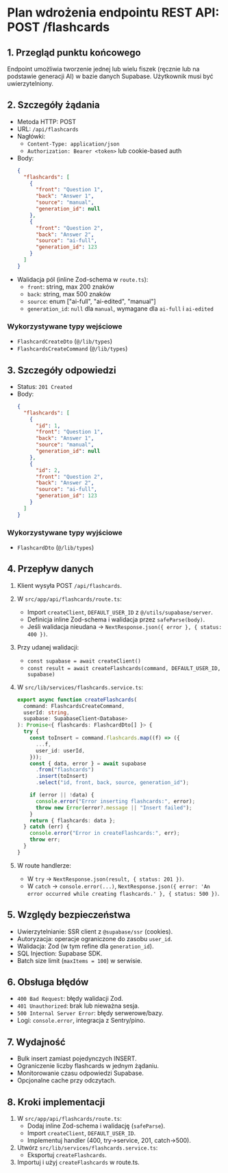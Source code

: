 # Plan wdrożenia endpointu REST API: POST /flashcards

## 1. Przegląd punktu końcowego

Endpoint umożliwia tworzenie jednej lub wielu fiszek (ręcznie lub na podstawie generacji AI) w bazie danych Supabase. Użytkownik musi być uwierzytelniony.

## 2. Szczegóły żądania

- Metoda HTTP: POST
- URL: `/api/flashcards`
- Nagłówki:
  - `Content-Type: application/json`
  - `Authorization: Bearer <token>` lub cookie-based auth
- Body:
  ```json
  {
    "flashcards": [
      {
        "front": "Question 1",
        "back": "Answer 1",
        "source": "manual",
        "generation_id": null
      },
      {
        "front": "Question 2",
        "back": "Answer 2",
        "source": "ai-full",
        "generation_id": 123
      }
    ]
  }
  ```
- Walidacja pól (inline Zod-schema w `route.ts`):
  - `front`: string, max 200 znaków
  - `back`: string, max 500 znaków
  - `source`: enum ["ai-full", "ai-edited", "manual"]
  - `generation_id`: `null` dla `manual`, wymagane dla `ai-full` i `ai-edited`

### Wykorzystywane typy wejściowe

- `FlashcardCreateDto` (`@/lib/types`)
- `FlashcardsCreateCommand` (`@/lib/types`)

## 3. Szczegóły odpowiedzi

- Status: `201 Created`
- Body:
  ```json
  {
    "flashcards": [
      {
        "id": 1,
        "front": "Question 1",
        "back": "Answer 1",
        "source": "manual",
        "generation_id": null
      },
      {
        "id": 2,
        "front": "Question 2",
        "back": "Answer 2",
        "source": "ai-full",
        "generation_id": 123
      }
    ]
  }
  ```

### Wykorzystywane typy wyjściowe

- `FlashcardDto` (`@/lib/types`)

## 4. Przepływ danych

1. Klient wysyła POST `/api/flashcards`.
2. W `src/app/api/flashcards/route.ts`:
   - Import `createClient`, `DEFAULT_USER_ID` z `@/utils/supabase/server`.
   - Definicja inline Zod-schema i walidacja przez `safeParse(body)`.
   - Jeśli walidacja nieudana → `NextResponse.json({ error }, { status: 400 })`.
3. Przy udanej walidacji:
   - `const supabase = await createClient()`
   - `const result = await createFlashcards(command, DEFAULT_USER_ID, supabase)`
4. W `src/lib/services/flashcards.service.ts`:

   ```typescript
   export async function createFlashcards(
     command: FlashcardsCreateCommand,
     userId: string,
     supabase: SupabaseClient<Database>
   ): Promise<{ flashcards: FlashcardDto[] }> {
     try {
       const toInsert = command.flashcards.map((f) => ({
         ...f,
         user_id: userId,
       }));
       const { data, error } = await supabase
         .from("flashcards")
         .insert(toInsert)
         .select("id, front, back, source, generation_id");

       if (error || !data) {
         console.error("Error inserting flashcards:", error);
         throw new Error(error?.message || "Insert failed");
       }
       return { flashcards: data };
     } catch (err) {
       console.error("Error in createFlashcards:", err);
       throw err;
     }
   }
   ```

5. W route handlerze:
   - W `try` → `NextResponse.json(result, { status: 201 })`.
   - W `catch` → `console.error(...)`, `NextResponse.json({ error: 'An error occurred while creating flashcards.' }, { status: 500 })`.

## 5. Względy bezpieczeństwa

- Uwierzytelnianie: SSR client z `@supabase/ssr` (cookies).
- Autoryzacja: operacje ograniczone do zasobu `user_id`.
- Walidacja: Zod (w tym refine dla `generation_id`).
- SQL Injection: Supabase SDK.
- Batch size limit (`maxItems = 100`) w serwisie.

## 6. Obsługa błędów

- `400 Bad Request`: błędy walidacji Zod.
- `401 Unauthorized`: brak lub nieważna sesja.
- `500 Internal Server Error`: błędy serwerowe/bazy.
- Logi: `console.error`, integracja z Sentry/pino.

## 7. Wydajność

- Bulk insert zamiast pojedynczych INSERT.
- Ograniczenie liczby flashcards w jednym żądaniu.
- Monitorowanie czasu odpowiedzi Supabase.
- Opcjonalne cache przy odczytach.

## 8. Kroki implementacji

1. W `src/app/api/flashcards/route.ts`:
   - Dodaj inline Zod-schema i walidację (`safeParse`).
   - Import `createClient`, `DEFAULT_USER_ID`.
   - Implementuj handler (400, try→service, 201, catch→500).
2. Utwórz `src/lib/services/flashcards.service.ts`:
   - Eksportuj `createFlashcards`.
3. Importuj i użyj `createFlashcards` w route.ts.
